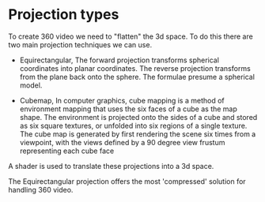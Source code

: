 # Projection types
To create 360 video we need to "flatten" the 3d space. To do this there are two main projection techniques we can use.

- Equirectangular, The forward projection transforms spherical coordinates into planar coordinates. The reverse projection transforms from the plane back onto the sphere. The formulae presume a spherical model.

- Cubemap, In computer graphics, cube mapping is a method of environment mapping that uses the six faces of a cube as the map shape. The environment is projected onto the sides of a cube and stored as six square textures, or unfolded into six regions of a single texture. The cube map is generated by first rendering the scene six times from a viewpoint, with the views defined by a 90 degree view frustum representing each cube face

A shader is used to translate these projections into a 3d space.

The Equirectangular projection offers the most 'compressed' solution for handling 360 video.
